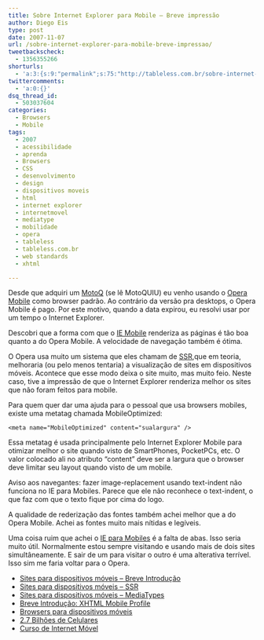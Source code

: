 ```yaml
---
title: Sobre Internet Explorer para Mobile – Breve impressão
author: Diego Eis
type: post
date: 2007-11-07
url: /sobre-internet-explorer-para-mobile-breve-impressao/
tweetbackscheck:
  - 1356355266
shorturls:
  - 'a:3:{s:9:"permalink";s:75:"http://tableless.com.br/sobre-internet-explorer-para-mobile-breve-impressao";s:7:"tinyurl";s:26:"http://tinyurl.com/3epjbjz";s:4:"isgd";s:19:"http://is.gd/PYjAGE";}'
twittercomments:
  - 'a:0:{}'
dsq_thread_id:
  - 503037604
categories:
  - Browsers
  - Mobile
tags:
  - 2007
  - acessibilidade
  - aprenda
  - Browsers
  - CSS
  - desenvolvimento
  - design
  - dispositivos moveis
  - html
  - internet explorer
  - internetmovel
  - mediatype
  - mobilidade
  - opera
  - tableless
  - tableless.com.br
  - web standards
  - xhtml

---
```

Desde que adquiri um [MotoQ][1] (se lê MotoQUIU) eu venho usando o [Opera Mobile][2] como browser padrão. Ao contrário da versão pra desktops, o Opera Mobile é pago. Por este motivo, quando a data expirou, eu resolvi usar por um tempo o Internet Explorer.
  
Descobri que a forma com que o [IE Mobile][3] renderiza as páginas é tão boa quanto a do Opera Mobile. A velocidade de navegação também é ótima.

O Opera usa muito um sistema que eles chamam de [SSR][4],que em teoria, melhoraria (ou pelo menos tentaria) a visualização de sites em dispositivos móveis. Acontece que esse modo deixa o site muito, mas muito feio. Neste caso, tive a impressão de que o Internet Explorer renderiza melhor os sites que não foram feitos para mobile.

Para quem quer dar uma ajuda para o pessoal que usa browsers mobiles, existe uma metatag chamada MobileOptimized:

`<meta name="MobileOptimized" content="sualargura" />`

Essa metatag é usada principalmente pelo Internet Explorer Mobile para otimizar melhor o site quando visto de SmartPhones, PocketPCs, etc. O valor colocado ali no atributo &#8220;content&#8221; deve ser a largura que o browser deve limitar seu layout quando visto de um mobile.

Aviso aos navegantes: fazer image-replacement usando text-indent não funciona no IE para Mobiles. Parece que ele não reconhece o text-indent, o que faz com que o texto fique por cima do logo.

A qualidade de rederização das fontes também achei melhor que a do Opera Mobile. Achei as fontes muito mais nítidas e legíveis.

Uma coisa ruim que achei o [IE para Mobiles][3] é a falta de abas. Isso seria muito útil. Normalmente estou sempre visitando e usando mais de dois sites simultâneamente. E sair de um para visitar o outro é uma alterativa terrível. Isso sim me faria voltar para o Opera.

  * [Sites para dispositivos móveis &#8211; Breve Introdução][5]
  * [Sites para dispositivos móveis &#8211; SSR][4]
  * [Sites para dispositivos móveis &#8211; MediaTypes][6]
  * [Breve Introdução: XHTML Mobile Profile][7]
  * [Browsers para dispositivos móveis][8]
  * [2.7 Bilhões de Celulares][9]
  * [Curso de Internet Móvel][10]

 [1]: http://tableless.com.br/motoq
 [2]: http://tableless.com.br/navegacao-em-mobiles
 [3]: http://www.microsoft.com/windowsmobile/software/iemobile.mspx
 [4]: http://tableless.com.br/aprenda/sites-para-dispositivos-moveis-ssr/
 [5]: http://tableless.com.br/sites-para-dispositivos-moveis-breve-introducao
 [6]: http://tableless.com.br/aprenda/sites-para-dispositivos-moveis-mediatype/
 [7]: http://tableless.com.br/breve-introducao-xhtml-mobile-profile
 [8]: http://tableless.com.br/browsers_em_dispositivos_moveis
 [9]: http://tableless.com.br/27-bilhoes-de-celulares
 [10]: http://visie.com.br/cursos/intermediarios/internetmovel2.php